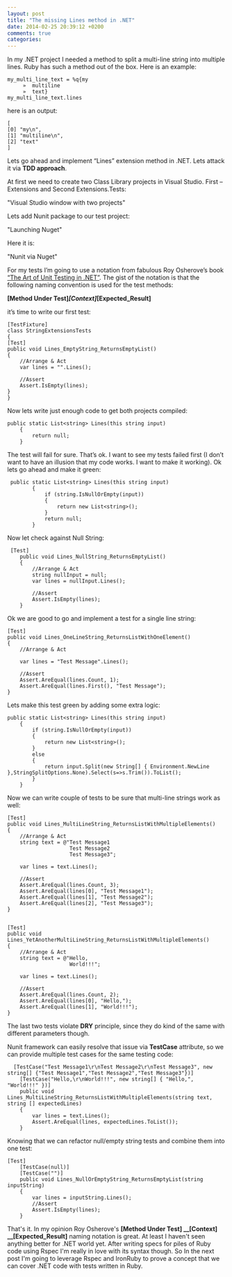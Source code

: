 ```yaml
---
layout: post
title: "The missing Lines method in .NET"
date: 2014-02-25 20:39:12 +0200
comments: true
categories: 
---
```


In my .NET project I needed a method to split a multi-line string into multiple lines. Ruby has such a method out of the box. Here is an example:

``` 
my_multi_line_text = %q{my
	 »  multiline
	 »  text}
my_multi_line_text.lines
```

here is an output:

``` 
[
[0] "my\n",
[1] "multiline\n",
[2] "text"
]
```

Lets go ahead and implement “Lines” extension method in .NET. Lets attack it via **TDD approach**.

At first we need to create two Class Library projects in Visual Studio. First – Extensions and Second Extensions.Tests:

 "Visual Studio window with two projects"

Lets add Nunit package to our test project:

"Launching Nuget"

Here it is:

"Nunit via Nuget"

For my tests I’m going to use a notation from fabulous Roy Osherove’s book [“The Art of Unit Testing in .NET”](http://www.manning.com/osherove/). The gist of the notation is that the following naming convention is used for the test methods:

**[Method Under Test]_[Context]_[Expected_Result]**

it’s time to write our first test:
```
[TestFixture]
class StringExtensionsTests
{
[Test]
public void Lines_EmptyString_ReturnsEmptyList()
{
	//Arrange & Act
	var lines = "".Lines();

	//Assert
	Assert.IsEmpty(lines);
}
}
```

Now lets write just enough code to get both projects compiled:

```
public static List<string> Lines(this string input)
	{
		return null;
	}

```

The test will fail for sure. That’s ok. I want to see my tests failed first (I don’t want to have an illusion that my code works. I want to make it working). Ok lets go ahead and make it green:

```
 public static List<string> Lines(this string input)
		{
			if (string.IsNullOrEmpty(input))
			{
				return new List<string>();
			}
			return null;
		}
```

Now let check against Null String:

```
 [Test]
	public void Lines_NullString_ReturnsEmptyList()
	{
		//Arrange & Act
		string nullInput = null;
		var lines = nullInput.Lines();

		//Assert
		Assert.IsEmpty(lines);
	}

```

Ok we are good to go and implement a test for a single line string:

```
[Test]
public void Lines_OneLineString_ReturnsListWithOneElement()
{
	//Arrange & Act

	var lines = "Test Message".Lines();

	//Assert
	Assert.AreEqual(lines.Count, 1);
	Assert.AreEqual(lines.First(), "Test Message");
}
```

Lets make this test green by adding some extra logic:

```
public static List<string> Lines(this string input)
	{
		if (string.IsNullOrEmpty(input))
		{
			return new List<string>();
		}
		else
		{
			return input.Split(new String[] { Environment.NewLine },StringSplitOptions.None).Select(s=>s.Trim()).ToList();
		}
	}

```

Now we can write couple of tests to be sure that multi-line strings work as well:

```
[Test]
public void Lines_MultiLineString_ReturnsListWithMultipleElements()
{
	//Arrange & Act
	string text = @"Test Message1
					Test Message2
					Test Message3";

	var lines = text.Lines();

	//Assert
	Assert.AreEqual(lines.Count, 3);
	Assert.AreEqual(lines[0], "Test Message1");
	Assert.AreEqual(lines[1], "Test Message2");
	Assert.AreEqual(lines[2], "Test Message3");
}


[Test]
public void Lines_YetAnotherMultiLineString_ReturnsListWithMultipleElements()
{
	//Arrange & Act
	string text = @"Hello,
					World!!!";

	var lines = text.Lines();

	//Assert
	Assert.AreEqual(lines.Count, 2);
	Assert.AreEqual(lines[0], "Hello,");
	Assert.AreEqual(lines[1], "World!!!");
}
```

The last two tests violate **DRY** principle, since they do kind of the same with different parameters though.

Nunit framework can easily resolve that issue via **TestCase** attribute, so we can provide multiple test cases for the same testing code:

```
  [TestCase("Test Message1\r\nTest Message2\r\nTest Message3", new string[] {"Test Message1","Test Message2","Test Message3"})]
	[TestCase("Hello,\r\nWorld!!!", new string[] { "Hello,", "World!!!" })]
	public void Lines_MultiLineString_ReturnsListWithMultipleElements(string text, string [] expectedLines)
	{
		var lines = text.Lines();
		Assert.AreEqual(lines, expectedLines.ToList());
	}

```

Knowing that we can refactor null/empty string tests and combine them into one test:

```
[Test]
	[TestCase(null)]
	[TestCase("")]
	public void Lines_NullOrEmptyString_ReturnsEmptyList(string inputString)
	{
		var lines = inputString.Lines();
		//Assert
		Assert.IsEmpty(lines);
	}
```

That's it. In my opinion Roy Osherove's **[Method Under Test] __[Context] __[Expected_Result]** naming notation is great. At least I haven't seen anything better for .NET world yet.
After writing specs for piles of Ruby code using Rspec I'm really in love with its syntax though. So In the next post I'm going to leverage Rspec and IronRuby to prove a concept that we can cover .NET code with tests written in Ruby.

